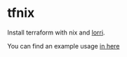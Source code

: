 # tfnix

Install terraform with nix and [lorri](https://github.com/target/lorri).

You can find an example usage [in here](./example/shell.nix)
